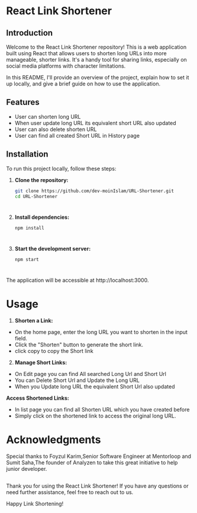 # React Link Shortener


## Introduction

Welcome to the React Link Shortener repository! This is a web application built using React that allows users to shorten long URLs into more manageable, shorter links. It's a handy tool for sharing links, especially on social media platforms with character limitations.

In this README, I'll provide an overview of the project, explain how to set it up locally, and give a brief guide on how to use the application.

## Features

- User can shorten long URL
- When user update long URL its equivalent short URL also updated
- User can also delete shorten URL
- User can find all created Short URL in History page

## Installation

To run this project locally, follow these steps:

1. **Clone the repository:**

   ```bash
   git clone https://github.com/dev-moinIslam/URL-Shortener.git
   cd URL-Shortener    
# 
2. **Install dependencies:**

   ```bash
   npm install   
# 
3. **Start the development server:**

   ```bash
   npm start
#
The application will be accessible at http://localhost:3000.
#

# Usage
1. **Shorten a Link:**
- On the home page, enter the long URL you want to shorten in the input field.
- Click the "Shorten" button to generate the short link.
- click copy to copy the Short link

2. **Manage Short Links:**

- On Edit page you can find All searched Long Url and Short Url 
- You can Delete Short Url and Update the Long URL
- When you Update long URL the equivalent Short Url also updated

**Access Shortened Links:**

- In list page you can find all Shorten URL which you have created before
- Simply click on the shortened link to access the original long URL.

# Acknowledgments
Special thanks to Foyzul Karim,Senior Software Engineer at Mentorloop and Sumit Saha,The founder of Analyzen to take this great initiative to help junior developer.
##
Thank you for using the React Link Shortener! If you have any questions or need further assistance, feel free to reach out to us.

Happy Link Shortening!







 


